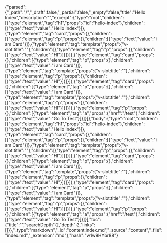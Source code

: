{"parsed":{"_path":"/","_draft":false,"_partial":false,"_empty":false,"title":"Hello Index","description":"","excerpt":{"type":"root","children":[{"type":"element","tag":"h1","props":{"id":"hello-index"},"children":[{"type":"text","value":"Hello Index"}]},{"type":"element","tag":"card","props":{},"children":[{"type":"element","tag":"p","props":{},"children":[{"type":"text","value":"i am Card"}]},{"type":"element","tag":"template","props":{"v-slot:title":""},"children":[{"type":"element","tag":"p","props":{},"children":[{"type":"text","value":"HI"}]}]}]},{"type":"element","tag":"card","props":{},"children":[{"type":"element","tag":"p","props":{},"children":[{"type":"text","value":"i am Card"}]},{"type":"element","tag":"template","props":{"v-slot:title":""},"children":[{"type":"element","tag":"p","props":{},"children":[{"type":"text","value":"HI"}]}]}]},{"type":"element","tag":"card","props":{},"children":[{"type":"element","tag":"p","props":{},"children":[{"type":"text","value":"i am Card"}]},{"type":"element","tag":"template","props":{"v-slot:title":""},"children":[{"type":"element","tag":"p","props":{},"children":[{"type":"text","value":"HI"}]}]}]},{"type":"element","tag":"p","props":{},"children":[{"type":"element","tag":"a","props":{"href":"/test"},"children":[{"type":"text","value":"Go To Test"}]}]}]},"body":{"type":"root","children":[{"type":"element","tag":"h1","props":{"id":"hello-index"},"children":[{"type":"text","value":"Hello Index"}]},{"type":"element","tag":"card","props":{},"children":[{"type":"element","tag":"p","props":{},"children":[{"type":"text","value":"i am Card"}]},{"type":"element","tag":"template","props":{"v-slot:title":""},"children":[{"type":"element","tag":"p","props":{},"children":[{"type":"text","value":"HI"}]}]}]},{"type":"element","tag":"card","props":{},"children":[{"type":"element","tag":"p","props":{},"children":[{"type":"text","value":"i am Card"}]},{"type":"element","tag":"template","props":{"v-slot:title":""},"children":[{"type":"element","tag":"p","props":{},"children":[{"type":"text","value":"HI"}]}]}]},{"type":"element","tag":"card","props":{},"children":[{"type":"element","tag":"p","props":{},"children":[{"type":"text","value":"i am Card"}]},{"type":"element","tag":"template","props":{"v-slot:title":""},"children":[{"type":"element","tag":"p","props":{},"children":[{"type":"text","value":"HI"}]}]}]},{"type":"element","tag":"p","props":{},"children":[{"type":"element","tag":"a","props":{"href":"/test"},"children":[{"type":"text","value":"Go To Test"}]}]}],"toc":{"title":"","searchDepth":2,"depth":2,"links":[]}},"_type":"markdown","_id":"content:index.md","_source":"content","_file":"index.md","_extension":"md"},"hash":"w1w9HYbr88"}